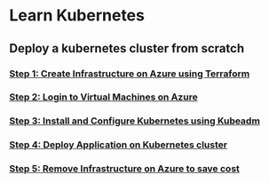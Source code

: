 # Learn Kubernetes

## Deploy a kubernetes cluster from scratch

### [Step 1: Create Infrastructure on Azure using Terraform](https://github.com/mechdeveloper/kubernetes-demo/blob/main/workshop/STEP01.md)

### [Step 2: Login to Virtual Machines on Azure](https://github.com/mechdeveloper/kubernetes-demo/blob/main/workshop/STEP02.md)

### [Step 3: Install and Configure Kubernetes using Kubeadm](https://github.com/mechdeveloper/kubernetes-demo/blob/main/workshop/STEP03.md)

### [Step 4: Deploy Application on Kubernetes cluster](https://github.com/mechdeveloper/kubernetes-demo/blob/main/workshop/STEP04.md)

### [Step 5: Remove Infrastructure on Azure to save cost](https://github.com/mechdeveloper/kubernetes-demo/blob/main/workshop/STEP05.md)
